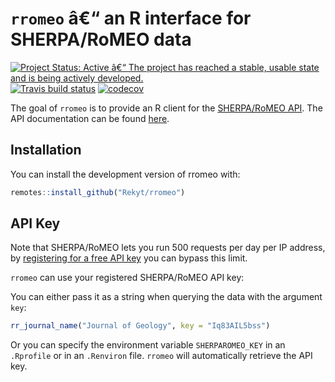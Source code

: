 
<!-- README.md is generated from README.Rmd. Please edit that file -->
`rromeo` â€“ an R interface for SHERPA/RoMEO data
=================================================

[![Project Status: Active â€“ The project has reached a stable, usable state and is being actively developed.](https://www.repostatus.org/badges/latest/active.svg)](https://www.repostatus.org/#active) [![Travis build status](https://travis-ci.org/Rekyt/rromeo.svg?branch=master)](https://travis-ci.org/Rekyt/rromeo) [![codecov](https://codecov.io/gh/Rekyt/rromeo/branch/master/graph/badge.svg)](https://codecov.io/gh/Rekyt/rromeo)

The goal of `rromeo` is to provide an R client for the [SHERPA/RoMEO API](http://www.sherpa.ac.uk/romeo/index.php?la=en&fIDnum=&mode=simple). The API documentation can be found [here](http://www.sherpa.ac.uk/romeo/apimanual.php?la=en&fIDnum=%7C&mode=simple).

Installation
------------

You can install the development version of rromeo with:

``` r
remotes::install_github("Rekyt/rromeo")
```

API Key
-------

Note that SHERPA/RoMEO lets you run 500 requests per day per IP address, by [registering for a free API key](http://www.sherpa.ac.uk/romeo/apiregistry.php) you can bypass this limit.

`rromeo` can use your registered SHERPA/RoMEO API key:

You can either pass it as a string when querying the data with the argument `key`:

``` r
rr_journal_name("Journal of Geology", key = "Iq83AIL5bss")
```

Or you can specify the environment variable `SHERPAROMEO_KEY` in an `.Rprofile` or in an `.Renviron` file. `rromeo` will automatically retrieve the API key.
